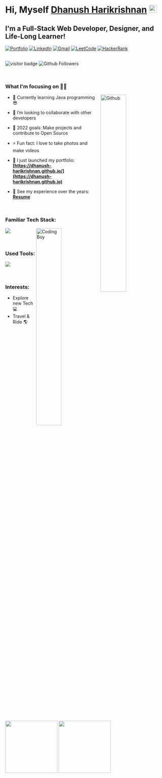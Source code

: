 <!-- This Dhanush-harikrishnan's Repository is most important and valuable repository because its `README.md` (this file) appears as Github profile. -->

# Hi, Myself <a href="https://dhanush-harikrishnan.github.io" target="_blank">Dhanush Harikrishnan</a> <img src="https://media.giphy.com/media/hvRJCLFzcasrR4ia7z/giphy.gif" width="25px">

## I'm a Full-Stack Web Developer, Designer, and Life-Long Learner!

<div align="left">
<a href="https://dhanush-harikrishnan.github.io/"><img alt="Portfolio" src="https://img.shields.io/badge/portfolio-008000.svg?style=for-the-badge&logo=google-chrome&logoColor=white"/></a>
<a href="https://www.linkedin.com/in/dhanush-harikrishnan/"><img alt="LinkedIn" src="https://img.shields.io/badge/linkedin-%230077B5.svg?style=for-the-badge&logo=linkedin&logoColor=white"/></a>
<a href="mailto:your-email@gmail.com"><img alt="Gmail" src="https://img.shields.io/badge/Gmail-D14836?style=for-the-badge&logo=gmail&logoColor=white"/></a>
<a href="https://leetcode.com/Dhanush-harikrishnan/"><img alt="LeetCode" src="https://img.shields.io/badge/LeetCode-FFA116?style=for-the-badge&logo=leetcode&logoColor=white"/></a>
<a href="https://www.hackerrank.com/Dhanush-harikrishnan"><img alt="HackerRank" src="https://img.shields.io/badge/HackerRank-32C766?style=for-the-badge&logo=hackerrank&logoColor=white"/></a>
</div>

<br/>

![visitor badge](https://visitor-badge.laobi.icu/badge?page_id=dhanush-harikrishnan.visitor-badge.issue.1&title=Github%20Visitors)
![Github Followers](https://img.shields.io/github/followers/dhanush-harikrishnan?label=Github%20Connection&style=flat)

<br/>

### What I'm focusing on 👨‍💻

<img width="40%" align="right" alt="Github" src="https://raw.githubusercontent.com/onimur/.github/master/.resources/git-header.svg" />

- 🌱 Currently learning Java programming 😎
- 👯 I’m looking to collaborate with other developers
- 🥅 2022 goals: Make projects and contribute to Open Source
- ⚡ Fun fact: I love to take photos and make videos
- 🔭 I just launched my portfolio: **[https://dhanush-harikrishnan.github.io/](https://dhanush-harikrishnan.github.io)**
- 💼 See my experience over the years: **[Resume](https://drive.google.com/file/d/1vIW8QutYvTxiIh-wi9mME4m4ibYGYNrf/view?usp=sharing)**

  <br />

### Familiar Tech Stack:

<!-- coding boy -->
<img width="40%" align="right" alt="Coding Boy" src="https://github.com/dhanush-harikrishnan/dhanush-harikrishnan/blob/master/coding.gif?raw=true" />

<!-- language -->

[![](https://skillicons.dev/icons?i=java,spring,hibernate,php,mysql,js,html,css)]()

<br/>

### Used Tools:

[![](https://skillicons.dev/icons?i=git,github,netlify,heroku,vscode,powershell)]()


<br />

### Interests:

- Explore new Tech 💻
- Travel & Ride 🌎


<!-- ### My GitHub Stats: -->
<p>
  <img height="165em" src="https://github-readme-streak-stats.herokuapp.com/?user=dhanush-harikrishnan&show_icons=true&hide_border=true&&count_private=true&include_all_commits=true"/>  
  <img height="165em" src="https://github-readme-stats.vercel.app/api?username=dhanush-harikrishnan&show_icons=true&hide_border=true&&count_private=true&include_all_commits=true" />
</p>

